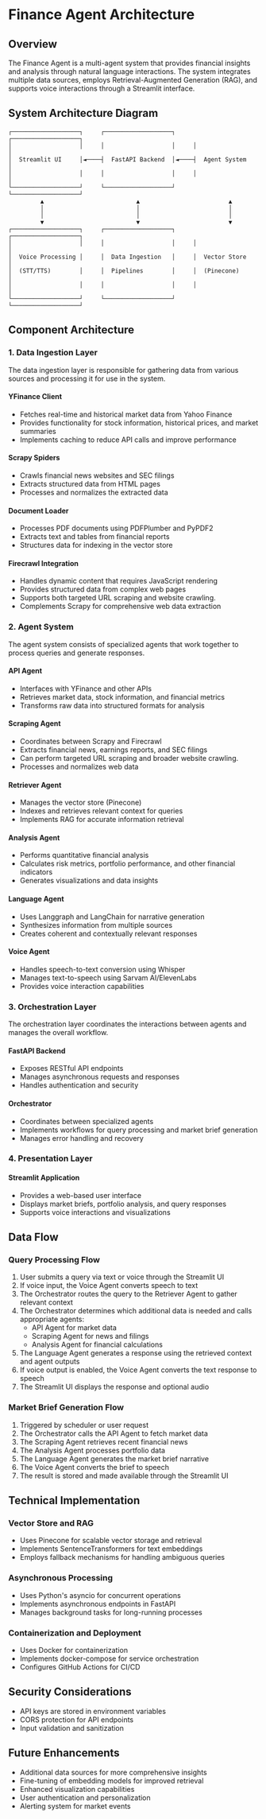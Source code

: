 # Finance Agent Architecture

## Overview

The Finance Agent is a multi-agent system that provides financial insights and analysis through natural language interactions. The system integrates multiple data sources, employs Retrieval-Augmented Generation (RAG), and supports voice interactions through a Streamlit interface.

## System Architecture Diagram

```ascii
┌───────────────────┐     ┌───────────────────┐     ┌───────────────────┐
│                   │     │                   │     │                   │
│  Streamlit UI     │◄────┤  FastAPI Backend  │◄────┤  Agent System     │
│                   │     │                   │     │                   │
└───────────────────┘     └───────────────────┘     └───────────────────┘
         ▲                          ▲                         ▲
         │                          │                         │
         │                          │                         │
         ▼                          ▼                         ▼
┌───────────────────┐     ┌───────────────────┐     ┌───────────────────┐
│                   │     │                   │     │                   │
│  Voice Processing │     │  Data Ingestion   │     │  Vector Store     │
│  (STT/TTS)        │     │  Pipelines        │     │  (Pinecone)       │
│                   │     │                   │     │                   │
└───────────────────┘     └───────────────────┘     └───────────────────┘
```

## Component Architecture

### 1. Data Ingestion Layer

The data ingestion layer is responsible for gathering data from various sources and processing it for use in the system.

#### YFinance Client

- Fetches real-time and historical market data from Yahoo Finance
- Provides functionality for stock information, historical prices, and market summaries
- Implements caching to reduce API calls and improve performance

#### Scrapy Spiders

- Crawls financial news websites and SEC filings
- Extracts structured data from HTML pages
- Processes and normalizes the extracted data

#### Document Loader

- Processes PDF documents using PDFPlumber and PyPDF2
- Extracts text and tables from financial reports
- Structures data for indexing in the vector store

#### Firecrawl Integration

- Handles dynamic content that requires JavaScript rendering
- Provides structured data from complex web pages
- Supports both targeted URL scraping and website crawling.
- Complements Scrapy for comprehensive web data extraction

### 2. Agent System

The agent system consists of specialized agents that work together to process queries and generate responses.

#### API Agent

- Interfaces with YFinance and other APIs
- Retrieves market data, stock information, and financial metrics
- Transforms raw data into structured formats for analysis

#### Scraping Agent

- Coordinates between Scrapy and Firecrawl
- Extracts financial news, earnings reports, and SEC filings
- Can perform targeted URL scraping and broader website crawling.
- Processes and normalizes web data

#### Retriever Agent

- Manages the vector store (Pinecone)
- Indexes and retrieves relevant context for queries
- Implements RAG for accurate information retrieval

#### Analysis Agent

- Performs quantitative financial analysis
- Calculates risk metrics, portfolio performance, and other financial indicators
- Generates visualizations and data insights

#### Language Agent

- Uses Langgraph and LangChain for narrative generation
- Synthesizes information from multiple sources
- Creates coherent and contextually relevant responses

#### Voice Agent

- Handles speech-to-text conversion using Whisper
- Manages text-to-speech using Sarvam AI/ElevenLabs
- Provides voice interaction capabilities

### 3. Orchestration Layer

The orchestration layer coordinates the interactions between agents and manages the overall workflow.

#### FastAPI Backend

- Exposes RESTful API endpoints
- Manages asynchronous requests and responses
- Handles authentication and security

#### Orchestrator

- Coordinates between specialized agents
- Implements workflows for query processing and market brief generation
- Manages error handling and recovery

### 4. Presentation Layer

#### Streamlit Application

- Provides a web-based user interface
- Displays market briefs, portfolio analysis, and query responses
- Supports voice interactions and visualizations

## Data Flow

### Query Processing Flow

1. User submits a query via text or voice through the Streamlit UI
2. If voice input, the Voice Agent converts speech to text
3. The Orchestrator routes the query to the Retriever Agent to gather relevant context
4. The Orchestrator determines which additional data is needed and calls appropriate agents:
   - API Agent for market data
   - Scraping Agent for news and filings
   - Analysis Agent for financial calculations
5. The Language Agent generates a response using the retrieved context and agent outputs
6. If voice output is enabled, the Voice Agent converts the text response to speech
7. The Streamlit UI displays the response and optional audio

### Market Brief Generation Flow

1. Triggered by scheduler or user request
2. The Orchestrator calls the API Agent to fetch market data
3. The Scraping Agent retrieves recent financial news
4. The Analysis Agent processes portfolio data
5. The Language Agent generates the market brief narrative
6. The Voice Agent converts the brief to speech
7. The result is stored and made available through the Streamlit UI

## Technical Implementation

### Vector Store and RAG

- Uses Pinecone for scalable vector storage and retrieval
- Implements SentenceTransformers for text embeddings
- Employs fallback mechanisms for handling ambiguous queries

### Asynchronous Processing

- Uses Python's asyncio for concurrent operations
- Implements asynchronous endpoints in FastAPI
- Manages background tasks for long-running processes

### Containerization and Deployment

- Uses Docker for containerization
- Implements docker-compose for service orchestration
- Configures GitHub Actions for CI/CD

## Security Considerations

- API keys are stored in environment variables
- CORS protection for API endpoints
- Input validation and sanitization

## Future Enhancements

- Additional data sources for more comprehensive insights
- Fine-tuning of embedding models for improved retrieval
- Enhanced visualization capabilities
- User authentication and personalization
- Alerting system for market events
